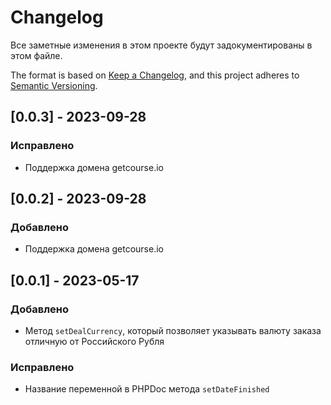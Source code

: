 # Changelog

Все заметные изменения в этом проекте будут задокументированы в этом файле.

The format is based on [Keep a Changelog](https://keepachangelog.com/en/1.0.0/),
and this project adheres to [Semantic Versioning](https://semver.org/spec/v2.0.0.html).

## [0.0.3] - 2023-09-28
### Исправлено
- Поддержка домена getcourse.io

## [0.0.2] - 2023-09-28
### Добавлено
- Поддержка домена getcourse.io

## [0.0.1] - 2023-05-17
### Добавлено
- Метод `setDealCurrency`, который позволяет указывать валюту заказа отличную от Российского Рубля
### Исправлено
- Название переменной в PHPDoc метода `setDateFinished`